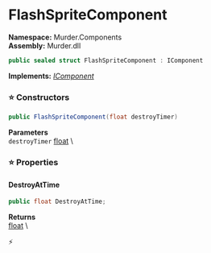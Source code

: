 # FlashSpriteComponent

**Namespace:** Murder.Components \
**Assembly:** Murder.dll

```csharp
public sealed struct FlashSpriteComponent : IComponent
```

**Implements:** _[IComponent](../..//Bang/Components/IComponent.html)_

### ⭐ Constructors
```csharp
public FlashSpriteComponent(float destroyTimer)
```

**Parameters** \
`destroyTimer` [float](https://learn.microsoft.com/en-us/dotnet/api/System.Single?view=net-7.0) \

### ⭐ Properties
#### DestroyAtTime
```csharp
public float DestroyAtTime;
```

**Returns** \
[float](https://learn.microsoft.com/en-us/dotnet/api/System.Single?view=net-7.0) \


⚡